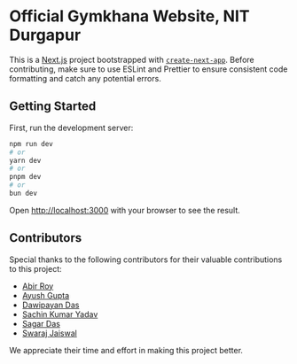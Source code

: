 # Official Gymkhana Website, NIT Durgapur
This is a [Next.js](https://nextjs.org/) project bootstrapped with [`create-next-app`](https://github.com/vercel/next.js/tree/canary/packages/create-next-app). Before contributing, make sure to use ESLint and Prettier to ensure consistent code formatting and catch any potential errors. 

## Getting Started

First, run the development server:

```bash
npm run dev
# or
yarn dev
# or
pnpm dev
# or
bun dev
```

Open [http://localhost:3000](http://localhost:3000) with your browser to see the result.

## Contributors

Special thanks to the following contributors for their valuable contributions to this project:

- [Abir Roy](https://github.com/roy-abir05)
- [Ayush Gupta](https://github.com/wolfofdalalst)
- [Dawipayan Das](https://github.com/dawipayandas)
- [Sachin Kumar Yadav](https://github.com/sachinky09)
- [Sagar Das](https://github.com/sagardas25)
- [Swaraj Jaiswal](https://github.com/swarajjaiswal)

We appreciate their time and effort in making this project better.
